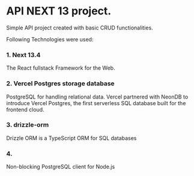 # API NEXT 13 project.

Simple API project created with basic CRUD functionalities.

Following Technologies were used:

### 1. Next 13.4

The React fullstack Framework for the Web.

### 2. Vercel Postgres storage database

PostgreSQL for handling relational data.
Vercel partnered with NeonDB to introduce Vercel Postgres, the first serverless SQL database built for the frontend cloud.

### 3. drizzle-orm

Drizzle ORM is a TypeScript ORM for SQL databases

### 4.

Non-blocking PostgreSQL client for Node.js

